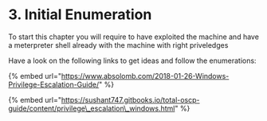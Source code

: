 # 3. Initial Enumeration

To start this chapter you will require to have exploited the machine and have a meterpreter shell already with the machine with right priveledges

Have a look on the following links to get ideas and follow the enumerations:

{% embed url="https://www.absolomb.com/2018-01-26-Windows-Privilege-Escalation-Guide/" %}

{% embed url="https://sushant747.gitbooks.io/total-oscp-guide/content/privilege\_escalation\_windows.html" %}



